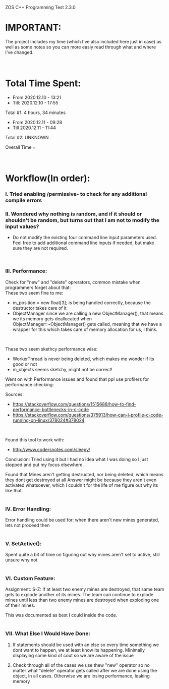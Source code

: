 ZOS C++ Programming Test 2.3.0

# IMPORTANT:
The project includes my time (which I've also included here just in case) as well as some notes so you can more easly read through what and where I've changed.
<br>
<br>
<br>

# Total Time Spent:
  - From 2020.12.10 - 13:21
  - Till: 2020.12.10 - 17:55
  
  Total #1: 4 hours, 34 minutes
  
  - From 2020.12.11 - 09:28
  - Till 2020.12.11 - 11:44
  
  Total #2: UNKNOWN
  
  Overall Time = 
<br>
<br>
<br>
  
# Workflow(In order):

### I. Tried enabling /permissive- to check for any additional compile errors
  
### II. Wondered why nothing is random, and if it should or shouldn't be random, but turns out that I am not to modify the input values?
  - Do not modify the existing four command line input parameters used.  Feel free to add additional command line
      inputs if needed, but make sure they are not required.
<br>
  
### III. Performance:
  Check for "new" and "delete" oprerators, common mistake when programmers forget about that:
  <br>
These two seem fine to me:
   - m_position = new float[3]; is being handled correctly, because the destructor takes care of it
   - ObjectManager since we are calling a new ObjectManager(), that means we its memory gets deallocated when ObjectManager::~ObjectManager() gets called, meaning that we have a wrapper for this which takes care of memory allocation for us, I think.
<br>

These two seem skethcy performance wise:
   - WorkerThread is never being deleted, which makes me wonder if its good or not 
   - m_objects seems sketchy, might not be correct!

Went on with Performance issues and found that ppl use profilers for performance checking:
<br>

Sources:
   - https://stackoverflow.com/questions/1515688/how-to-find-performance-bottlenecks-in-c-code
   - https://stackoverflow.com/questions/375913/how-can-i-profile-c-code-running-on-linux/378024#378024
<br>

Found this tool to work with:
   - http://www.codersnotes.com/sleepy/

Conclusion: Tried using it but I had no idea what I was doing so I just stopped and put my focus elsewhere.

Found that Mines aren't getting destructed, nor being deleted, which means they dont get destroyed at all
Answer might be because they aren't even activated whatsoever, which I couldn't for the life of me figure out why its like that.
<br>
<br>

### IV. Error Handling:
Error handling could be used for: when there aren't new mines generated, lets not proceed then
<br>
<br>

### V. SetActive():
Spent quite a bit of time on figuring out why mines aren't set to active, still unsure why not
<br>
<br>

### VI. Custom Feature:
Assignment:
S-Z: If at least two enemy mines are destroyed, that same team gets to explode another of its mines. The team
     can continue to explode mines until less than two enemy mines are destroyed when exploding one of their mines.
     
This was documented as best I could inside the code.
<br>
<br>
     
### VII. What Else I Would Have Done:
1. If statements should be used with an else so every time something we dont want to happen, we at least know its happening. Minimally displaying some kind of cout so we are aware of the issue

2. Check through all of the cases we use thew "new" operator so no matter what "delete" operator gets called after we are done using the object, in all cases. Otherwise we are losing performance, leaking memory
